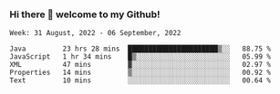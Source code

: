 ### Hi there 👋 welcome to my Github! 

<!--START_SECTION:waka-->
```text
Week: 31 August, 2022 - 06 September, 2022

Java         23 hrs 28 mins  ██████████████████████▒░░   88.75 % 
JavaScript   1 hr 34 mins    █▒░░░░░░░░░░░░░░░░░░░░░░░   05.99 % 
XML          47 mins         ▓░░░░░░░░░░░░░░░░░░░░░░░░   02.97 % 
Properties   14 mins         ▒░░░░░░░░░░░░░░░░░░░░░░░░   00.92 % 
Text         10 mins         ░░░░░░░░░░░░░░░░░░░░░░░░░   00.64 % 
```
<!--END_SECTION:waka-->
